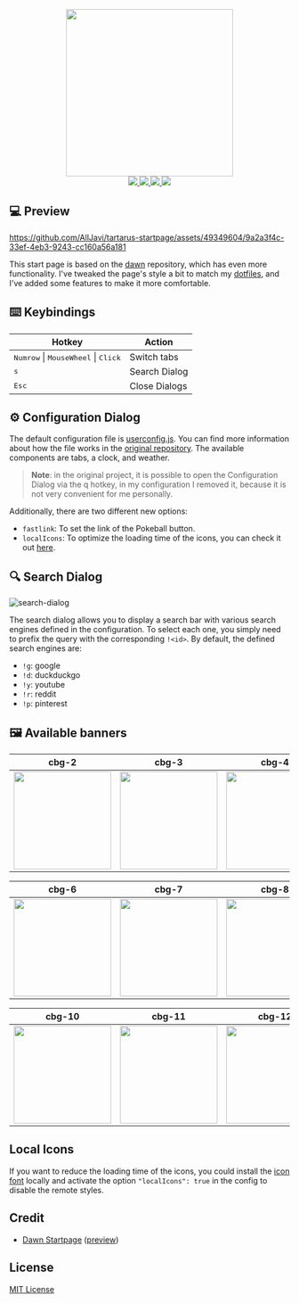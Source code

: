 <div align="center">
    <img src="/img/README-decorator.png" width=300/><br/>
    <a href="https://github.com/AllJavi/tartarus-startpage/stargazers">
        <img src="https://img.shields.io/github/stars/AllJavi/tartarus-startpage?color=a9b665&style=for-the-badge&logo=starship">
    </a>
    <a href="https://github.com/AllJavi/tartarus-startpage/issues">
        <img src="https://img.shields.io/github/issues/AllJavi/tartarus-startpage?color=ea6962&style=for-the-badge&logo=codecov">
    </a>
    <a href="https://github.com/AllJavi/tartarus-startpage/network/members">
        <img src="https://img.shields.io/github/forks/AllJavi/tartarus-startpage?color=7daea3&style=for-the-badge&logo=jfrog-bintray">
    </a>
    <a href="https://github.com/AllJavi/tartarus-startpage/blob/master/LICENSE">
        <img src="https://img.shields.io/badge/license-MIT-orange.svg?color=d4be98&style=for-the-badge&logo=archlinux">
    </a>
</div>

## 💻 Preview

https://github.com/AllJavi/tartarus-startpage/assets/49349604/9a2a3f4c-33ef-4eb3-9243-cc160a56a181

This start page is based on the [dawn](https://github.com/b-coimbra/dawn) repository, which has even more functionality. I've tweaked the page's style a bit to match my [dotfiles](https://github.com/AllJavi/tartarus-dotfiles), and I've added some features to make it more comfortable.

## ⌨️ Keybindings
| Hotkey                                            | Action                      |
| ------------------------------------------------- | --------------------------- |
| <kbd>Numrow</kbd> \| <kbd>MouseWheel</kbd> \| <kbd>Click</kbd> | Switch tabs            |
| <kbd>s</kbd>                           | Search Dialog            |
| <kbd>Esc</kbd>                           | Close Dialogs            |

## ⚙️ Configuration Dialog

The default configuration file is [userconfig.js](userconfig.js). You can find more information about how the file works in the [original repository](https://github.com/b-coimbra/dawn). The available components are tabs, a clock, and weather.

> **Note**: in the original project, it is possible to open the Configuration Dialog via the q hotkey, in my configuration I removed it, because it is not very convenient for me personally.

Additionally, there are two different new options:
- `fastlink`: To set the link of the Pokeball button.
- `localIcons`: To optimize the loading time of the icons, you can check it out [here](#local-icons).

## 🔍 Search Dialog
![search-dialog](https://github.com/AllJavi/tartarus-startpage/assets/49349604/3f76323d-88c4-41b6-b93d-e4cceb1780b7)

The search dialog allows you to display a search bar with various search engines defined in the configuration. To select each one, you simply need to prefix the query with the corresponding `!<id>`.
By default, the defined search engines are:
- `!g`: google
- `!d`: duckduckgo
- `!y`: youtube
- `!r`: reddit
- `!p`: pinterest

## 🖼 Available banners
|cbg-2|cbg-3|cbg-4|cbg-5|
| ------------- | ------------- | ------------- | ------------- | 
|<img src="src/img/banners/cbg-2.gif" width=175>|<img src="src/img/banners/cbg-3.gif" width=175>|<img src="src/img/banners/cbg-4.gif" width=175>|<img src="src/img/banners/cbg-5.gif" width=175>|

|cbg-6|cbg-7|cbg-8|cbg-9|
| ------------- | ------------- | ------------- | ------------- |
|<img src="src/img/banners/cbg-6.gif" width=175>|<img src="src/img/banners/cbg-7.gif" width=175>|<img src="src/img/banners/cbg-8.gif" width=175>|<img src="src/img/banners/cbg-9.gif" width=175>|

|cbg-10|cbg-11|cbg-12|cbg-13|
| ------------- | ------------- | ------------- | ------------- |
|<img src="src/img/banners/cbg-10.gif" width=175>|<img src="src/img/banners/cbg-11.gif" width=175>|<img src="src/img/banners/cbg-12.gif" width=175>|<img src="src/img/banners/cbg-13.gif" width=175>|

## Local Icons
If you want to reduce the loading time of the icons, you could install the [icon font](https://github.com/AllJavi/tartarus-startpage/tree/master/src/fonts) locally and activate the option `"localIcons": true` in the config to disable the remote styles.

## Credit
- [Dawn Startpage](https://github.com/b-coimbra/dawn) ([preview](https://startpage.metaphoric.dev/))

## License
[MIT License](./LICENSE)
